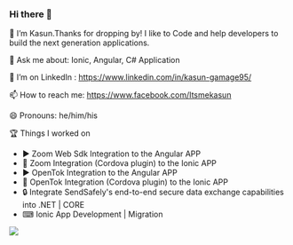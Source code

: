 ### Hi there 👋

🔭 I’m Kasun.Thanks for dropping by! I like to Code and help developers to build the next generation applications.

💬 Ask me about: Ionic, Angular, C# Application

🤔 I’m on LinkedIn : https://www.linkedin.com/in/kasun-gamage95/

📫 How to reach me: https://www.facebook.com/Itsmekasun

😄 Pronouns: he/him/his

🏆 Things I worked on

- ▶ Zoom Web Sdk Integration to the Angular APP
- 📱 Zoom Integration (Cordova plugin) to the Ionic APP
- ▶ OpenTok Integration to the Angular APP
- 📱 OpenTok Integration (Cordova plugin) to the Ionic APP
- 🔒 Integrate SendSafely's end-to-end secure data exchange capabilities into .NET | CORE
- ⌨ Ionic App Development | Migration

![](https://media3.giphy.com/media/du3J3cXyzhj75IOgvA/giphy.gif)
